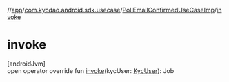 //[app](../../../index.md)/[com.kycdao.android.sdk.usecase](../index.md)/[PollEmailConfirmedUseCaseImp](index.md)/[invoke](invoke.md)

# invoke

[androidJvm]\
open operator override fun [invoke](invoke.md)(kycUser: [KycUser](../../com.kycdao.android.sdk.model/-kyc-user/index.md)): Job
